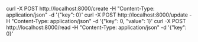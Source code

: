 curl -X POST http://localhost:8000/create -H "Content-Type: application/json" -d '{"key": 0}'
curl -X POST http://localhost:8000/update -H "Content-Type: application/json" -d '{"key": 0, "value": 1}'
curl -X POST http://localhost:8000/read -H "Content-Type: application/json" -d '{"key": 0}'            
